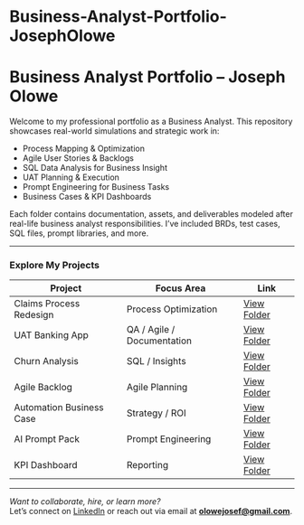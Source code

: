# Business-Analyst-Portfolio-JosephOlowe
# Business Analyst Portfolio – Joseph Olowe

Welcome to my professional portfolio as a Business Analyst. This repository showcases real-world simulations and strategic work in:

-  Process Mapping & Optimization
-  Agile User Stories & Backlogs
-  SQL Data Analysis for Business Insight
-  UAT Planning & Execution
-  Prompt Engineering for Business Tasks
-  Business Cases & KPI Dashboards

Each folder contains documentation, assets, and deliverables modeled after real-life business analyst responsibilities. I’ve included BRDs, test cases, SQL files, prompt libraries, and more.

---

###  Explore My Projects

| Project | Focus Area | Link |
|--------|------------|------|
| Claims Process Redesign | Process Optimization | [View Folder](./1-Claims-Process-Redesign) |
| UAT Banking App | QA / Agile / Documentation | [View Folder](./2-UAT-Framework-BankingApp) |
| Churn Analysis | SQL / Insights | [View Folder](./3-Customer-Churn-SQL-Analysis) |
| Agile Backlog | Agile Planning | [View Folder](./4-Agile-Backlog-MobileLending) |
| Automation Business Case | Strategy / ROI | [View Folder](./5-Business-Case-Automation) |
| AI Prompt Pack | Prompt Engineering | [View Folder](./6-Prompt-Pack-AI-Business) |
| KPI Dashboard | Reporting | [View Folder](./7-KPI-Dashboard-Excel) |

---

 *Want to collaborate, hire, or learn more?*  
Let’s connect on [LinkedIn](https://linkedin.com/in/joseph-olowe) or reach out via email at **olowejosef@gmail.com**.
